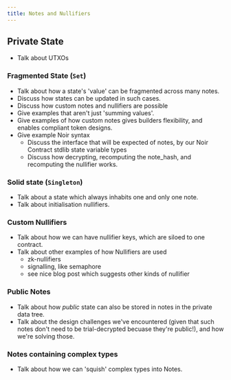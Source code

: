 ```yaml
---
title: Notes and Nullifiers
---
```


<!-- TODO -->

## Private State

- Talk about UTXOs

### Fragmented State (`Set`)

- Talk about how a state's 'value' can be fragmented across many notes.
- Discuss how states can be updated in such cases.
- Discuss how custom notes and nullifiers are possible
- Give examples that aren't just 'summing values'.
- Give examples of how custom notes gives builders flexibility, and enables compliant token designs.
- Give example Noir syntax
  - Discuss the interface that will be expected of notes, by our Noir Contract stdlib state variable types
  - Discuss how decrypting, recomputing the note_hash, and recomputing the nullifier works.


### Solid state (`Singleton`)

- Talk about a state which always inhabits one and only one note.
- Talk about initialisation nullifiers.


### Custom Nullifiers

- Talk about how we can have nullifier keys, which are siloed to one contract.
- Talk about other examples of how Nullifiers are used
  - zk-nullifiers
  - signalling, like semaphore
  - see nice blog post which suggests other kinds of nullifier

### Public Notes

- Talk about how _public_ state can also be stored in notes in the private data tree.
- Talk about the design challenges we've encountered (given that such notes don't need to be trial-decrypted becuase they're public!), and how we're solving those.

### Notes containing complex types

- Talk about how we can 'squish' complex types into Notes.